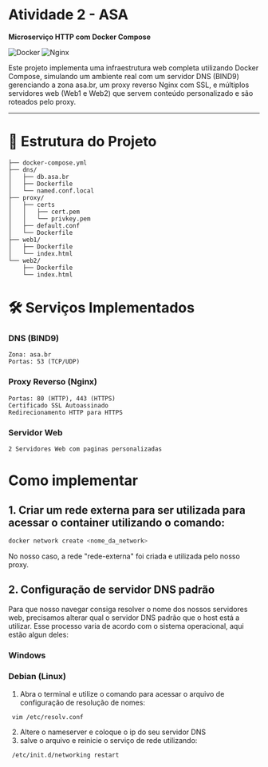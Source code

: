 #  Atividade 2 - ASA 

**Microserviço HTTP com Docker Compose**

![Docker](https://img.shields.io/badge/Docker-2CA5E0?style=for-the-badge&logo=docker&logoColor=white)
![Nginx](https://img.shields.io/badge/nginx-%23009639.svg?style=for-the-badge&logo=nginx&logoColor=white)

Este projeto implementa uma infraestrutura web completa utilizando Docker Compose, simulando um ambiente real com um servidor DNS (BIND9) gerenciando a zona asa.br, um proxy reverso Nginx com SSL, e múltiplos servidores web (Web1 e Web2) que servem conteúdo personalizado e são roteados pelo proxy.

---

# 📂 Estrutura do Projeto

```plaintext
├── docker-compose.yml
├── dns/
│   ├── db.asa.br
│   ├── Dockerfile
│   └── named.conf.local
├── proxy/
│   ├── certs
│   │   ├── cert.pem
│   │   └── privkey.pem
│   ├── default.conf
│   └── Dockerfile
├── web1/
│   ├── Dockerfile
│   └── index.html
└── web2/
    ├── Dockerfile
    └── index.html
```

# 🛠️ Serviços Implementados


###  DNS (BIND9)

  ```plaintext
  Zona: asa.br
  Portas: 53 (TCP/UDP)
  ```

### Proxy Reverso (Nginx) 
  
  ```plaintext
  Portas: 80 (HTTP), 443 (HTTPS)
  Certificado SSL Autoassinado
  Redirecionamento HTTP para HTTPS
  ```

### Servidor Web

  ```plaintext
  2 Servidores Web com paginas personalizadas 
  ```

# Como implementar

## 1. Criar um rede externa para ser utilizada para acessar o container utilizando o comando:
  ```bash
  docker network create <nome_da_network>
  ```
No nosso caso, a rede "rede-externa" foi criada e utilizada pelo nosso proxy.

## 2. Configuração de servidor DNS padrão
Para que nosso navegar consiga resolver o nome dos nossos servidores web, precisamos alterar qual o servidor DNS padrão que o host está a utilizar. Esse processo varia de acordo com o sistema operacional, aqui estão algun deles:

### Windows

### Debian (Linux)
1. Abra o terminal e utilize o comando para acessar o arquivo de configuração de resolução de nomes:
 ```plaintext
  vim /etc/resolv.conf 
  ```
2. Altere o nameserver e coloque o ip do seu servidor DNS
3. salve o arquivo e reinicie o serviço de rede utilizando:
 ```plaintext
  /etc/init.d/networking restart 
  ```


